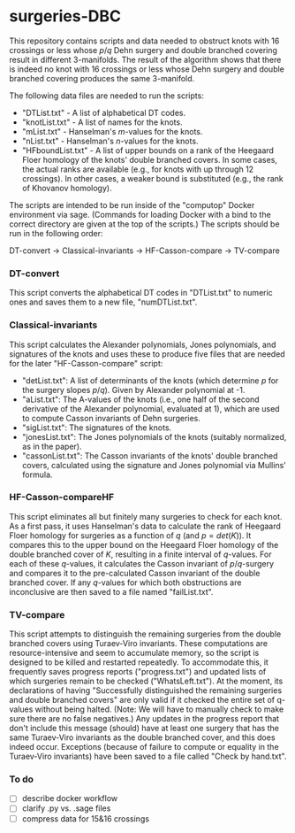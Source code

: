 # surgeries-DBC

This repository contains scripts and data needed to obstruct knots with 16 crossings or less whose $p/q$ Dehn surgery and double branched covering result in different 3-manifolds. The result of the algorithm shows that there is indeed no knot with 16 crossings or less whose Dehn surgery and double branched covering produces the same 3-manifold.

The following data files are needed to run the scripts:
- "DTList.txt" - A list of alphabetical DT codes.
- "knotList.txt" - A list of names for the knots.
- "mList.txt" - Hanselman's $m$-values for the knots.
- "nList.txt" - Hanselman's $n$-values for the knots.
- "HFboundList.txt" - A list of upper bounds on a rank of the Heegaard Floer homology of the knots' double branched covers. In some cases, the actual ranks are available (e.g., for knots with up through 12 crossings). In other cases, a weaker bound is substituted (e.g., the rank of Khovanov homology).

The scripts are intended to be run inside of the "computop" Docker environment via sage. (Commands for loading Docker with a bind to the correct directory are given at the top of the scripts.) The scripts should be run in the following order: 

DT-convert &rarr; Classical-invariants &rarr; HF-Casson-compare &rarr; TV-compare

### DT-convert

This script converts the alphabetical DT codes in "DTList.txt" to numeric ones and saves them to a new file, "numDTList.txt".

### Classical-invariants

This script calculates the Alexander polynomials, Jones polynomials, and signatures of the knots and uses these to produce five files that are needed for the later "HF-Casson-compare" script:
- "detList.txt": A list of determinants of the knots (which determine $p$ for the surgery slopes $p/q$). Given by Alexander polynomial at -1.
- "aList.txt": The A-values of the knots (i.e., one half of the second derivative of the Alexander polynomial, evaluated at 1), which are used to compute Casson invariants of Dehn surgeries.
- "sigList.txt": The signatures of the knots.
- "jonesList.txt": The Jones polynomials of the knots (suitably normalized, as in the paper).
- "cassonList.txt": The Casson invariants of the knots' double branched covers, calculated using the signature and Jones polynomial via Mullins' formula.

### HF-Casson-compareHF

This script eliminates all but finitely many surgeries to check for each knot. As a first pass, it uses Hanselman's data to calculate the rank of Heegaard Floer homology for surgeries as a function of $q$ (and $p=det(K)$). It compares this to the upper bound on the Heegaard Floer homology of the double branched cover of $K$, resulting in a finite interval of $q$-values. For each of these $q$-values, it calculates the Casson invariant of $p/q$-surgery and compares it to the pre-calculated Casson invariant of the double branched cover. If any $q$-values for which both obstructions are inconclusive are then saved to a file named "failList.txt".

### TV-compare

This script attempts to distinguish the remaining surgeries from the double branched covers using Turaev-Viro invariants. These computations are resource-intensive and seem to accumulate memory, so the script is designed to be killed and restarted repeatedly. To accommodate this, it frequently saves progress reports ("progress.txt") and updated lists of which surgeries remain to be checked ("WhatsLeft.txt"). At the moment, its declarations of having "Successfully distinguished the remaining surgeries and double branched covers" are only valid if it checked the entire set of q-values without being halted. (Note: We will have to manually check to make sure there are no false negatives.) Any updates in the progress report that don't include this message (should) have at least one surgery that has the same Turaev-Viro invariants as the double branched cover, and this does indeed occur. Exceptions (because of failure to compute or equality in the Turaev-Viro invariants) have been saved to a file called "Check by hand.txt".

### To do

- [ ] describe docker workflow
- [ ] clarify .py vs. .sage files
- [ ] compress data for 15&16 crossings